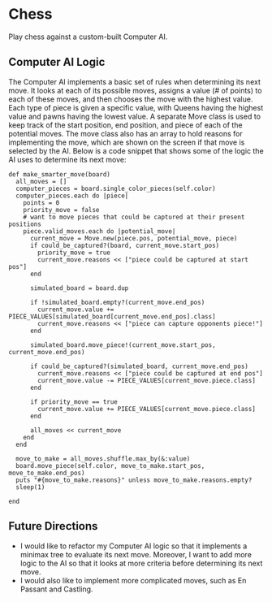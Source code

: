 # Chess

Play chess against a custom-built Computer AI.

## Computer AI Logic

The Computer AI implements a basic set of rules when determining its next move. It looks at each of its possible moves, assigns a value (# of points) to each of these moves, and then chooses the move with the highest value. Each type of piece is given a specific value, with Queens having the highest value and pawns having the lowest value. A separate Move class is used to keep track of the start position, end position, and piece of each of the potential moves. The move class also has an array to hold reasons for implementing the move, which are shown on the screen if that move is selected by the AI. Below is a code snippet that shows some of the logic the AI uses to determine its next move:

```
def make_smarter_move(board)
  all_moves = []
  computer_pieces = board.single_color_pieces(self.color)
  computer_pieces.each do |piece|
    points = 0
    priority_move = false
    # want to move pieces that could be captured at their present positions
    piece.valid_moves.each do |potential_move|
      current_move = Move.new(piece.pos, potential_move, piece)
      if could_be_captured?(board, current_move.start_pos)
        priority_move = true
        current_move.reasons << ["piece could be captured at start pos"]
      end

      simulated_board = board.dup

      if !simulated_board.empty?(current_move.end_pos)
        current_move.value += PIECE_VALUES[simulated_board[current_move.end_pos].class]
        current_move.reasons << ["piece can capture opponents piece!"]
      end

      simulated_board.move_piece!(current_move.start_pos, current_move.end_pos)

      if could_be_captured?(simulated_board, current_move.end_pos)
        current_move.reasons << ["piece could be captured at end pos"]
        current_move.value -= PIECE_VALUES[current_move.piece.class]
      end

      if priority_move == true
        current_move.value += PIECE_VALUES[current_move.piece.class]
      end

      all_moves << current_move
    end
  end

  move_to_make = all_moves.shuffle.max_by(&:value)
  board.move_piece(self.color, move_to_make.start_pos, move_to_make.end_pos)
  puts "#{move_to_make.reasons}" unless move_to_make.reasons.empty?
  sleep(1)
  
end
```

## Future Directions

- I would like to refactor my Computer AI logic so that it implements a minimax tree to evaluate its next move. Moreover, I want to
add more logic to the AI so that it looks at more criteria before determining its next move.
- I would also like to implement more complicated moves, such as En Passant and Castling.
